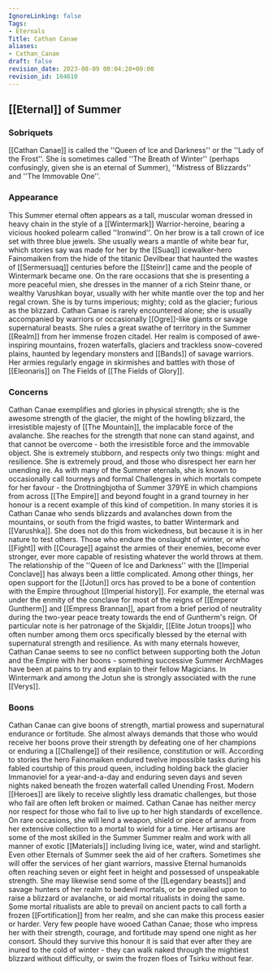 ```yaml
---
IgnoreLinking: false
Tags:
- Eternals
Title: Cathan Canae
aliases:
- Cathan_Canae
draft: false
revision_date: 2023-08-09 00:04:20+00:00
revision_id: 104610
---
```


## [[Eternal]] of Summer
### Sobriquets
[[Cathan Canae]] is called the ''Queen of Ice and Darkness'' or the ''Lady of the Frost''. 
She is sometimes called ''The Breath of Winter'' (perhaps confusingly, given she is an eternal of Summer), ''Mistress of Blizzards'' and ''The Immovable One''.
### Appearance
This Summer eternal often appears as a tall, muscular woman dressed in heavy chain in the style of a [[Wintermark]] Warrior-heroine, bearing a vicious hooked polearm called ''Ironwind''. On her brow is a tall crown of ice set with three blue jewels. She usually wears a mantle of white bear fur, which stories say was made for her by the [[Suaq]] icewalker-hero Fainomaiken from the hide of the titanic Devilbear that haunted the wastes of [[Sermersuaq]] centuries before the [[Steinr]] came and the people of Wintermark became one. 
On the rare occasions that she is presenting a more peaceful mien, she dresses in the manner of a rich Steinr thane, or wealthy Varushkan boyar, usually with her white mantle over the top and her regal crown. She is by turns imperious; mighty; cold as the glacier; furious as the blizzard.
Cathan Canae is rarely encountered alone; she is usually accompanied by warriors or occasionally [[Ogre]]-like giants or savage supernatural beasts. She rules a great swathe of territory in the Summer [[Realm]] from her immense frozen citadel. Her realm is composed of awe-inspiring mountains, frozen waterfalls, glaciers and trackless snow-covered plains, haunted by legendary monsters and [[Bands]] of savage warriors. Her armies regularly engage in skirmishes and battles with those of [[Eleonaris]] on The Fields of [[The Fields of Glory]].
### Concerns
Cathan Canae exemplifies and glories in physical strength; she is the awesome strength of the glacier, the might of the howling blizzard, the irresistible majesty of [[The Mountain]], the implacable force of the avalanche. She reaches for the strength that none can stand against, and that cannot be overcome - both the irresistible force and the immovable object. She is extremely stubborn, and respects only two things: might and resilience. She is extremely proud, and those who disrespect her earn her unending ire. As with many of the Summer eternals, she is known to occasionally call tourneys and formal Challenges in which mortals compete for her favour - the Drottningbjotha of Summer 379YE in which champions from across [[The Empire]] and beyond fought in a grand tourney in her honour is a recent example of this kind of competition.
In many stories it is Cathan Canae who sends blizzards and avalanches down from the mountains, or south from the frigid wastes, to batter Wintermark and [[Varushka]]. She does not do this from wickedness, but because it is in her nature to test others. Those who endure the onslaught of winter, or who [[Fight]] with [[Courage]] against the armies of their enemies, become ever stronger, ever more capable of resisting whatever the world throws at them. 
The relationship of the ''Queen of Ice and Darkness'' with the [[Imperial Conclave]] has always been a little complicated. Among other things, her open support for the [[Jotun]] orcs has proved to be a bone of contention with the Empire throughout [[Imperial history]]. For example, the eternal was under the enmity of the conclave for most of the reigns of [[Emperor Guntherm]] and [[Empress Brannan]], apart from a brief period of neutrality during the two-year peace treaty towards the end of Guntherm's reign. 
Of particular note is her patronage of the Skjaldir, [[Elite Jotun troops]] who often number among them orcs specifically blessed by the eternal with supernatural strength and resilience. As with many eternals however, Cathan Canae seems to see no conflict between supporting both the Jotun and the Empire with her boons - something successive Summer ArchMages have been at pains to try and explain to their fellow Magicians.
In Wintermark and among the Jotun she is strongly associated with the rune [[Verys]].
### Boons
Cathan Canae can give boons of strength, martial prowess and supernatural endurance or fortitude. She almost always demands that those who would receive her boons prove their strength by defeating one of her champions or enduring a [[Challenge]] of their resilience, constitution or will. According to stories the hero Fainomaiken endured twelve impossible tasks during his fabled courtship of this proud queen, including holding back the glacier Immanoviel for a year-and-a-day and enduring seven days and seven nights naked beneath the frozen waterfall called Unending Frost. Modern [[Heroes]] are likely to receive slightly less dramatic challenges, but those who fail are often left broken or maimed. Cathan Canae has neither mercy nor respect for those who fail to live up to her high standards of excellence.
On rare occasions, she will lend a weapon, shield or piece of armour from her extensive collection to a mortal to wield for a time. Her artisans are some of the most skilled in the Summer Summer realm and work with all manner of exotic [[Materials]] including living ice, water, wind and starlight. Even other Eternals of Summer seek the aid of her crafters.
Sometimes she will offer the services of her giant warriors, massive Eternal humanoids often reaching seven or eight feet in height and possessed of unspeakable strength. She may likewise send some of the [[Legendary beasts]] and savage hunters of her realm to bedevil mortals, or be prevailed upon to raise a blizzard or avalanche, or aid mortal ritualists in doing the same.
Some mortal ritualists are able to prevail on ancient pacts to call forth a frozen [[Fortification]] from her realm, and she can make this process easier or harder.
Very few people have wooed Cathan Canae; those who impress her with their strength, courage, and fortitude may spend one night as her consort. Should they survive this honour it is said that ever after they are inured to the cold of winter - they can walk naked through the mightiest blizzard without difficulty, or swim the frozen floes of Tsirku without fear.